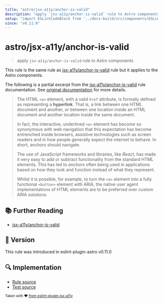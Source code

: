```yaml
---
title: "astro/jsx-a11y/anchor-is-valid"
description: "apply `jsx-a11y/anchor-is-valid` rule to Astro components"
setup: "import ESLintCodeBlock from '../docs-build/src/components/ESLintCodeBlockWrap.astro'"
since: "v0.11.0"
---
```


# astro/jsx-a11y/anchor-is-valid

> apply `jsx-a11y/anchor-is-valid` rule to Astro components

This rule is the same rule as [jsx-a11y/anchor-is-valid] rule but it applies to the Astro components.

[jsx-a11y/anchor-is-valid]: https://github.com/jsx-eslint/eslint-plugin-jsx-a11y/tree/HEAD/docs/rules/anchor-is-valid.md

The following is a partial excerpt from the [jsx-a11y/anchor-is-valid] rule documentation. See [original documentation][jsx-a11y/anchor-is-valid] for more details.

> The HTML `<a>` element, with a valid `href` attribute, is formally defined as representing a **hyperlink**. That is, a link between one HTML document and another, or between one location inside an HTML document and another location inside the same document.
>
> In fact, the interactive, underlined `<a>` element has become so synonymous with web navigation that this expectation has become entrenched inside browsers, assistive technologies such as screen readers and in how people generally expect the internet to behave. In short, anchors should navigate.
>
> The use of JavaScript frameworks and libraries, like _React_, has made it very easy to add or subtract functionality from the standard HTML elements. This has led to _anchors_ often being used in applications based on how they look and function instead of what they represent.
>
> Whilst it is possible, for example, to turn the `<a>` element into a fully functional `<button>` element with ARIA, the native user agent implementations of HTML elements are to be preferred over custom ARIA solutions.

## :books: Further Reading

- [jsx-a11y/anchor-is-valid]

## :rocket: Version

This rule was introduced in eslint-plugin-astro v0.11.0

## :mag: Implementation

- [Rule source](https://github.com/ota-meshi/eslint-plugin-astro/blob/main/src/rules/jsx-a11y/anchor-is-valid.ts)
- [Test source](https://github.com/ota-meshi/eslint-plugin-astro/blob/main/tests/src/rules/jsx-a11y/anchor-is-valid.ts)

<sup>Taken with ❤️ [from eslint-plugin-jsx-a11y](https://github.com/jsx-eslint/eslint-plugin-jsx-a11y/tree/HEAD/docs/rules/anchor-is-valid.md)</sup>
